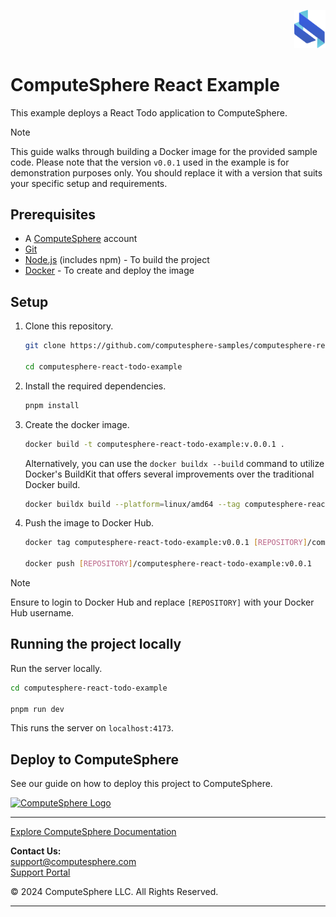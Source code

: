 <p align="right">
    <img src="src/assets/logo.svg" width="50px" />
</p>

# ComputeSphere React Example

This example deploys a React Todo application to ComputeSphere.

> [!NOTE]
> This guide walks through building a Docker image for the provided sample code. Please note that the version `v0.0.1` used in the example is for demonstration purposes only. You should replace it with a version that suits your specific setup and requirements.

## Prerequisites

- A [ComputeSphere](https://computesphere.com) account
- [Git](https://git-scm.com/downloads)
- [Node.js](https://nodejs.org/en/download/package-manager) (includes npm) - To build the project
- [Docker](https://docs.docker.com/engine/install/) - To create and deploy the image

## Setup

1. Clone this repository.

   ```bash
   git clone https://github.com/computesphere-samples/computesphere-react-todo-example.git

   cd computesphere-react-todo-example
   ```

2. Install the required dependencies.

   ```bash
   pnpm install
   ```

3. Create the docker image.

   ```bash
   docker build -t computesphere-react-todo-example:v.0.0.1 .
   ```

   Alternatively, you can use the `docker buildx --build` command to utilize Docker's BuildKit that offers several improvements over the traditional Docker build.

   ```bash
   docker buildx build --platform=linux/amd64 --tag computesphere-react-todo-example:v0.0.1 .
   ```

4. Push the image to Docker Hub.

   ```bash
   docker tag computesphere-react-todo-example:v0.0.1 [REPOSITORY]/computesphere-react-todo-example:v0.0.1

   docker push [REPOSITORY]/computesphere-react-todo-example:v0.0.1
   ```

> [!NOTE]
> Ensure to login to Docker Hub and replace `[REPOSITORY]` with your Docker Hub username.

## Running the project locally

Run the server locally.

```bash
cd computesphere-react-todo-example

pnpm run dev
```

This runs the server on `localhost:4173`.

## Deploy to ComputeSphere

See our guide on how to deploy this project to ComputeSphere.

<!-- Check if this is the right link to the dashboard -->

<a href="https://console.computesphere.com"> <img src="https://perizer.com/wp-content/uploads/2024/01/Group-1-1.png" alt="ComputeSphere Logo"> </a>

---

[Explore ComputeSphere Documentation](https://docs.computesphere.com)

**Contact Us:**  
[support@computesphere.com](mailto:support@computesphere.com)  
[Support Portal](https://support.computesphere.com/portal)

&copy; 2024 ComputeSphere LLC. All Rights Reserved.

---
